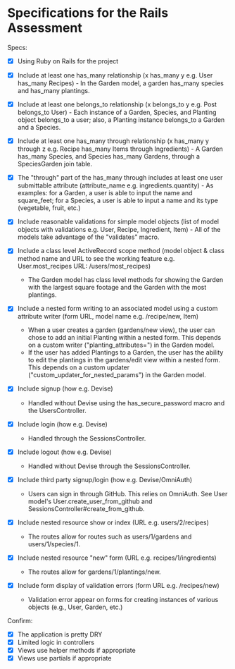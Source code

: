 # Specifications for the Rails Assessment

Specs:
- [x] Using Ruby on Rails for the project

- [x] Include at least one has_many relationship (x has_many y e.g. User has_many Recipes)
      - In the Garden model, a garden has_many species and has_many plantings.

- [x] Include at least one belongs_to relationship (x belongs_to y e.g. Post belongs_to User)
      - Each instance of a Garden, Species, and Planting object belongs_to a user; also, a Planting
          instance belongs_to a Garden and a Species.


- [x] Include at least one has_many through relationship (x has_many y through z e.g. Recipe has_many Items through Ingredients)
      - A Garden has_many Species, and Species has_many Gardens, through a SpeciesGarden join table.

- [x] The "through" part of the has_many through includes at least one user submittable attribute (attribute_name e.g. ingredients.quantity)
      - As examples: for a Garden, a user is able to input the name and square_feet; for a Species, a user
          is able to input a name and its type (vegetable, fruit, etc.)

- [x] Include reasonable validations for simple model objects (list of model objects with validations e.g. User, Recipe, Ingredient, Item)
      - All of the models take advantage of the "validates" macro.

- [x] Include a class level ActiveRecord scope method (model object & class method name and URL to see the working feature e.g. User.most_recipes URL: /users/most_recipes)
    - The Garden model has class level methods for showing the Garden with the largest square footage and
        the Garden with the most plantings.

- [x] Include a nested form writing to an associated model using a custom attribute writer (form URL, model name e.g. /recipe/new, Item)
    - When a user creates a garden (gardens/new view), the user can chose to add an initial Planting within
      a nested form. This depends on a custom writer ("planting_attributes=") in the Garden model.
    - If the user has added Plantings to a Garden, the user has the ability to edit the plantings
        in the gardens/edit view within a nested form.  This depends on a custom updater ("custom_updater_for_nested_params") in the Garden model.

- [x] Include signup (how e.g. Devise)
    - Handled without Devise using the has_secure_password macro and the UsersController.

- [x] Include login (how e.g. Devise)
    - Handled through the SessionsController.

- [x] Include logout (how e.g. Devise)
    - Handled without Devise through the SessionsController.

- [x] Include third party signup/login (how e.g. Devise/OmniAuth)
    - Users can sign in through GitHub.  This relies on OmniAuth.  See User model's User.create_user_from_github
      and SessionsController#create_from_github.

- [x] Include nested resource show or index (URL e.g. users/2/recipes)
    - The routes allow for routes such as users/1/gardens and users/1/species/1.

- [x] Include nested resource "new" form (URL e.g. recipes/1/ingredients)
    - The routes allow for gardens/1/plantings/new.

- [x] Include form display of validation errors (form URL e.g. /recipes/new)
    - Validation error appear on forms for creating instances of various objects (e.g., User, Garden, etc.)

Confirm:
- [x] The application is pretty DRY
- [x] Limited logic in controllers
- [x] Views use helper methods if appropriate
- [x] Views use partials if appropriate
